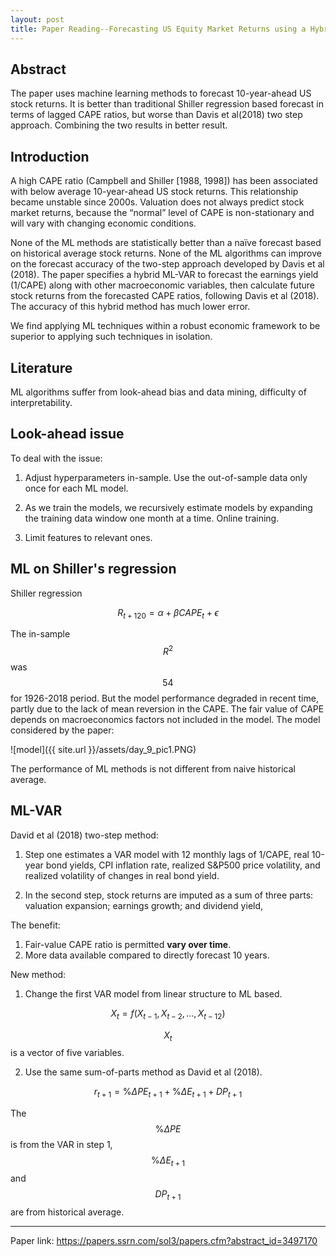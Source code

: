 ```yaml
---
layout: post
title: Paper Reading--Forecasting US Equity Market Returns using a Hybrid Machine Learning - Time Series Approach
---
```


## Abstract

The paper uses machine learning methods to forecast 10-year-ahead US stock returns. It is better than traditional Shiller regression based forecast in terms of lagged CAPE ratios, but worse than Davis et al(2018) two step approach. Combining the two results in better result.


## Introduction
A high CAPE ratio (Campbell and Shiller [1988, 1998]) has been associated with below average 10-year-ahead US stock returns. This relationship became unstable since 2000s. Valuation does not always predict stock market returns, because the “normal” level of CAPE is non-stationary and will vary with changing economic conditions.

None of the ML methods are statistically better than a naïve forecast based on historical average stock returns. None of the ML algorithms can improve on the forecast accuracy of the two-step approach developed by Davis et al (2018). The paper specifies a hybrid ML-VAR to forecast the
earnings yield (1/CAPE) along with other macroeconomic variables, then calculate future stock returns from the forecasted CAPE ratios, following Davis et al (2018). The accuracy of this hybrid method has much lower error.

We find applying ML techniques within a robust economic framework to be superior to applying such techniques in isolation.

## Literature

ML algorithms suffer from look-ahead bias and data mining, difficulty of interpretability.

## Look-ahead issue
To deal with the issue: 

1. Adjust hyperparameters in-sample. Use the out-of-sample data only once for each ML model.

2. As we train the models, we recursively estimate
models by expanding the training data window one month at a time. Online training.

3. Limit features to relevant ones.

## ML on Shiller's regression

Shiller regression

$$
R_{t+120} = \alpha + \beta CAPE_t + \epsilon
$$ 

The in-sample $$R^2$$ was $$54%$$ for 1926-2018 period. But the model performance degraded in recent time, partly due to the lack of mean reversion in the CAPE. The fair value of CAPE depends on macroeconomics factors not included in the model. The model considered by the paper:

![model]({{ site.url }}/assets/day_9_pic1.PNG)

The performance of ML methods is not different from naive historical average.

## ML-VAR
David et al (2018) two-step method: 

1. Step one estimates a VAR model with 12 monthly lags of 1/CAPE, real 10-year bond yields, CPI inflation rate, realized S&P500 price volatility, and realized volatility of changes in real bond yield.

2. In the second step, stock returns are imputed as a sum of three parts: valuation expansion; earnings growth; and dividend yield,

The benefit:

1. Fair-value CAPE ratio is permitted **vary over time**.
2. More data available compared to directly forecast 10 years.

New method:

1. Change the first VAR model from linear structure to ML based. 

$$
X_t = f(X_{t-1}, X_{t-2}, ..., X_{t-12})
$$

$$X_t$$ is a vector of five variables.

2. Use the same sum-of-parts method as David et al (2018). 

$$
r_{t+1} = \%\Delta PE_{t+1} + \%\Delta E_{t+1} + DP_{t+1}  
$$

The $$\%\Delta PE$$ is from the VAR in step 1, $$\%\Delta E_{t+1}$$ and $$ DP_{t+1} $$ are from historical average.

---

Paper link: https://papers.ssrn.com/sol3/papers.cfm?abstract_id=3497170
